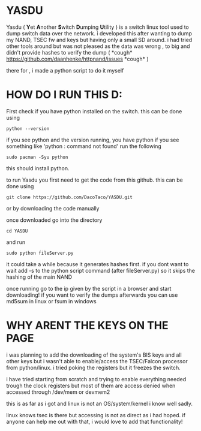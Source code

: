 # YASDU
Yasdu ( **Y**et **A**nother **S**witch **D**umping **U**tility ) is a switch linux tool used to dump switch data over the network.
i developed this after wanting to dump my NAND, TSEC fw and keys but having only a small SD around. i had tried other tools around but was not pleased as the data was wrong , to big and didn't provide hashes to verify the dump ( \*cough\* https://github.com/daanhenke/httpnand/issues \*cough\* )

there for , i made a python script to do it myself

# HOW DO I RUN THIS D:

First check if you have python installed on the switch. this can be done using 
```
python --version
```

if you see python and the version running, you have python
if you see something like 'python : command not found' run the following 
```
sudo pacman -Syu python
```
this should install python.

to run Yasdu you first need to get the code from this github. this can be done using
```
git clone https://github.com/DacoTaco/YASDU.git
```
or by downloading the code manually

once downloaded go into the directory

```
cd YASDU
```
and run 

```
sudo python fileServer.py
```
it could take a while because it generates hashes first. 
if you dont want to wait add -s to the python script command (after fileServer.py) so it skips the hashing of the main NAND

once running go to the ip given by the script in a browser and start downloading! 
if you want to verify the dumps afterwards you can use md5sum in linux or fsum in windows

# WHY ARENT THE KEYS ON THE PAGE
i was planning to add the downloading of the system's BIS keys and all other keys but i wasn't able to enable/access the TSEC/Falcon processor from python/linux. i tried poking the registers but it freezes the switch.

i have tried starting from scratch and trying to enable everything needed trough the clock registers but most of them are access denied when accessed through /dev/mem or devmem2 

this is as far as i got and linux is not an OS/system/kernel i know well sadly.

linux knows tsec is there but accessing is not as direct as i had hoped. if anyone can help me out with that, i would love to add that functionality!
